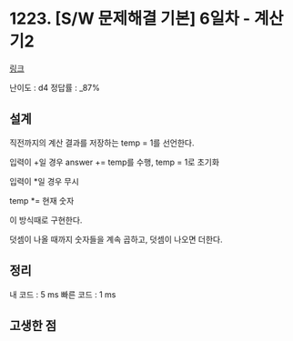 # 1223. [S/W 문제해결 기본] 6일차 - 계산기2

[링크](https://swexpertacademy.com/main/code/problem/problemDetail.do?contestProbId=AV14nnAaAFACFAYD&categoryId=AV14nnAaAFACFAYD&categoryType=CODE)

난이도 : d4
정답률 : \_87%

## 설계

직전까지의 계산 결과를 저장하는 temp = 1를 선언한다.

입력이 +일 경우 answer += temp를 수행, temp = 1로 초기화

입력이 \*일 경우 무시

temp \*= 현재 숫자

이 방식때로 구현한다.

덧셈이 나올 때까지 숫자들을 계속 곱하고, 덧셈이 나오면 더한다.

## 정리

내 코드 : 5 ms
빠른 코드 : 1 ms

## 고생한 점
